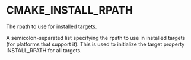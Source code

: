   

# CMAKE_INSTALL_RPATH  
The rpath to use for installed targets.  

A semicolon-separated list specifying the rpath to use in installed
targets (for platforms that support it).  This is used to initialize
the target property INSTALL_RPATH for all targets.  

